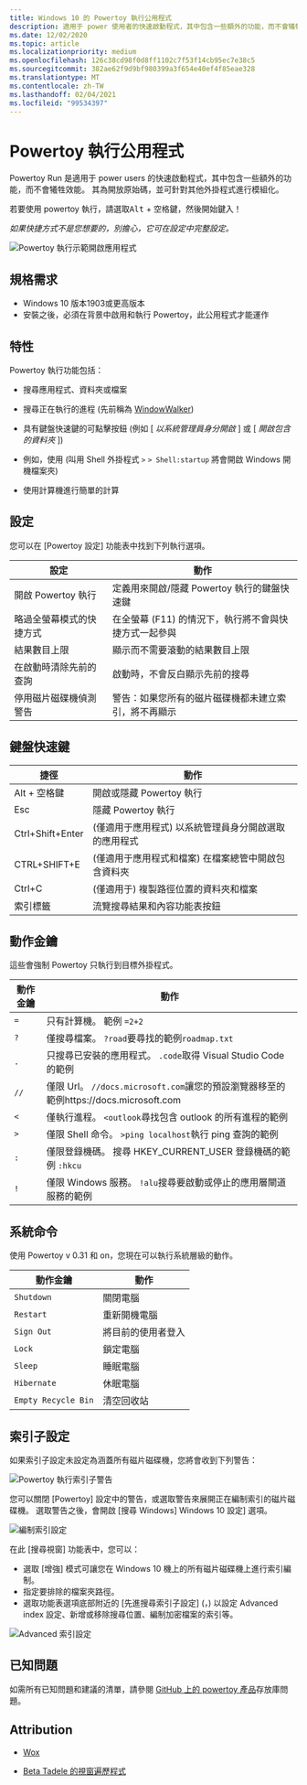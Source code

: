 ```yaml
---
title: Windows 10 的 Powertoy 執行公用程式
description: 適用于 power 使用者的快速啟動程式，其中包含一些額外的功能，而不會犧牲效能。
ms.date: 12/02/2020
ms.topic: article
ms.localizationpriority: medium
ms.openlocfilehash: 126c38cd98f0d8ff1102c7f53f14cb95ec7e38c5
ms.sourcegitcommit: 382ae62f9d9bf980399a3f654e40ef4f85eae328
ms.translationtype: MT
ms.contentlocale: zh-TW
ms.lasthandoff: 02/04/2021
ms.locfileid: "99534397"
---
```

# <a name="powertoys-run-utility"></a>Powertoy 執行公用程式

Powertoy Run 是適用于 power users 的快速啟動程式，其中包含一些額外的功能，而不會犧牲效能。 其為開放原始碼，並可針對其他外掛程式進行模組化。

若要使用 powertoy 執行，請選取<kbd>Alt</kbd> + <kbd>空格鍵</kbd>，然後開始鍵入！

*如果快捷方式不是您想要的，別擔心，它可在設定中完整設定。*

![Powertoy 執行示範開啟應用程式](../images/pt-powerrun-demo.gif)

## <a name="requirements"></a>規格需求

- Windows 10 版本1903或更高版本
- 安裝之後，必須在背景中啟用和執行 Powertoy，此公用程式才能運作

## <a name="features"></a>特性

Powertoy 執行功能包括：

- 搜尋應用程式、資料夾或檔案

- 搜尋正在執行的進程 (先前稱為 [WindowWalker](https://github.com/betsegaw/windowwalker/)) 

- 具有鍵盤快速鍵的可點擊按鈕 (例如 [ *以系統管理員身分開啟* ] 或 [ *開啟包含的資料夾* ]) 

- 例如，使用 (叫用 Shell 外掛程式 `>` `> Shell:startup` 將會開啟 Windows 開機檔案夾) 

- 使用計算機進行簡單的計算

## <a name="settings"></a>設定

您可以在 [Powertoy 設定] 功能表中找到下列執行選項。

  | **設定** |**動作** |
  | --- | --- |
  | 開啟 Powertoy 執行 | 定義用來開啟/隱藏 Powertoy 執行的鍵盤快速鍵 |
  | 略過全螢幕模式的快捷方式 |  在全螢幕 (F11) 的情況下，執行將不會與快捷方式一起參與 |
  | 結果數目上限 |  顯示而不需要滾動的結果數目上限 |
  | 在啟動時清除先前的查詢 | 啟動時，不會反白顯示先前的搜尋 |
  | 停用磁片磁碟機偵測警告 | 警告：如果您所有的磁片磁碟機都未建立索引，將不再顯示 |

## <a name="keyboard-shortcuts"></a>鍵盤快速鍵

  | **捷徑** | **動作** |
  | --- | --- |
  | Alt + 空格鍵 | 開啟或隱藏 Powertoy 執行 |
  | Esc | 隱藏 Powertoy 執行 |
  | Ctrl+Shift+Enter |  (僅適用于應用程式) 以系統管理員身分開啟選取的應用程式 |
  | CTRL+SHIFT+E |  (僅適用于應用程式和檔案) 在檔案總管中開啟包含資料夾 |
  | Ctrl+C |  (僅適用于) 複製路徑位置的資料夾和檔案 |
  | 索引標籤 | 流覽搜尋結果和內容功能表按鈕 |

## <a name="action-key"></a>動作金鑰

這些會強制 Powertoy 只執行到目標外掛程式。

  | **動作金鑰** | **動作** |
  | --- | --- |
  | `=` | 只有計算機。 範例 `=2+2` |
  | `?` | 僅搜尋檔案。 `?road`要尋找的範例`roadmap.txt` |
  | `.` | 只搜尋已安裝的應用程式。 `.code`取得 Visual Studio Code 的範例 |
  | `//` | 僅限 Url。 `//docs.microsoft.com`讓您的預設瀏覽器移至的範例https://docs.microsoft.com |
  | `<` | 僅執行進程。 `<outlook`尋找包含 outlook 的所有進程的範例 |
  | `>` | 僅限 Shell 命令。 `>ping localhost`執行 ping 查詢的範例 |
  | `:` | 僅限登錄機碼。 搜尋 HKEY_CURRENT_USER 登錄機碼的範例 `:hkcu` |
  | `!` | 僅限 Windows 服務。 `!alu`搜尋要啟動或停止的應用層閘道服務的範例 |

## <a name="system-commands"></a>系統命令

使用 Powertoy v 0.31 和 on，您現在可以執行系統層級的動作。

  | **動作金鑰**   |   **動作** |
  | ------------------ | ---------------------------------------------------------------------------------|
  | `Shutdown` | 關閉電腦 |
  | `Restart` | 重新開機電腦 |
  | `Sign Out` | 將目前的使用者登入 |
  | `Lock` | 鎖定電腦 |
  | `Sleep` | 睡眠電腦 |
  | `Hibernate` | 休眠電腦 |
  | `Empty Recycle Bin` | 清空回收站 |

## <a name="indexer-settings"></a>索引子設定

如果索引子設定未設定為涵蓋所有磁片磁碟機，您將會收到下列警告：

![Powertoy 執行索引子警告](../images/pt-run-warning.png)

您可以關閉 [Powertoy] 設定中的警告，或選取警告來展開正在編制索引的磁片磁碟機。 選取警告之後，會開啟 [搜尋 Windows] Windows 10 設定] 選項。

![編制索引設定](../images/pt-run-indexing.png)

在此 [搜尋視窗] 功能表中，您可以：

- 選取 [增強] 模式可讓您在 Windows 10 機上的所有磁片磁碟機上進行索引編制。
- 指定要排除的檔案夾路徑。
- 選取功能表選項底部附近的 [先進搜尋索引子設定] (，) 以設定 Advanced index 設定、新增或移除搜尋位置、編制加密檔案的索引等。

![Advanced 索引設定](../images/pt-run-indexing-advanced.png)

## <a name="known-issues"></a>已知問題

如需所有已知問題和建議的清單，請參閱 [GitHub 上的 powertoy 產品](https://github.com/microsoft/PowerToys/issues?q=is%3Aopen+is%3Aissue+label%3AProduct-Launcher)存放庫問題。

## <a name="attribution"></a>Attribution

- [Wox](https://github.com/Wox-launcher/Wox/)

- [Beta Tadele 的視窗遍歷程式](https://github.com/betsegaw/windowwalker)
